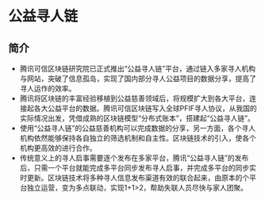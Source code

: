 # 公益寻人链
##  简介
- 腾讯可信区块链研究院已正式推出“公益寻人链”平台，通过链入多家寻人机构与网站，突破了信息孤岛，实现了国内部分寻人公益项目的数据分享，提高了寻人运作的效率。
- 腾讯将区块链的丰富经验移植到公益慈善领域后，将规模扩大到各大平台，连接起各大公益平台的数据。腾讯可信区块链写入全球PFIF寻人协议，从我国的实际情况出发，凭借成熟的区块链模型“分布式账本”，搭建起“公益寻人链”。
- 使用“公益寻人链”的公益慈善机构可以完成数据的分享，另一方面，各个寻人机构依然能够保持各自独立的筛选机制和自主性。区块链技术的引入，使各个机构更高效的进行合作。
- 传统意义上的寻人启事需要逐个发布在多家平台，腾讯“公益寻人链”的发布后，只需一个平台就能完成多平台同步发布寻人启事，并完成多平台的同步实时更新。区块链技术将多种寻人信息发布渠道有效的联合起来，由原本的个平台独立运营，变为多点联动，实现1+1>2，帮助失联人员尽快与家人团聚。


